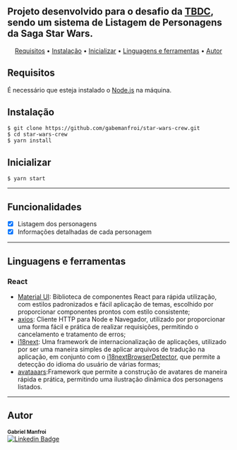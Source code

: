 ## Projeto desenvolvido para o desafio da [TBDC](https://www.tbdc.com.br/), sendo um sistema de Listagem de Personagens da Saga Star Wars. 

<p align="center">
 <a href="#Requisitos">Requisitos</a> •
 <a href="#Instalação">Instalação</a> • 
 <a href="#Inicializar">Inicializar</a> • 
 <a href="#Linguagens e ferramentas">Linguagens e ferramentas</a> • 
 <a href="#Autor">Autor</a>
</p>

## Requisitos

É necessário que esteja instalado o [Node.js](https://nodejs.org/en/) na máquina.

## Instalação

    $ git clone https://github.com/gabemanfroi/star-wars-crew.git
    $ cd star-wars-crew
    $ yarn install

## Inicializar

    $ yarn start

---

## Funcionalidades

- [x] Listagem dos personagens
- [x] Informações detalhadas de cada personagem 

---
## Linguagens e ferramentas

### React
- [Material UI](https://material-ui.com/): Biblioteca de componentes React para rápida utilização, com estilos padronizados e fácil aplicação de temas, escolhido por proporcionar componentes prontos com estilo consistente;
- [axios](https://github.com/axios/axios): Cliente HTTP para Node e Navegador, utilizado por proporcionar uma forma fácil e prática de realizar requisições, permitindo o cancelamento e tratamento de erros;
- [i18next](https://www.i18next.com/): Uma framework de internacionalização de aplicações, utilizado por ser uma maneira simples de aplicar arquivos de tradução na aplicação, em conjunto com o [i18nextBrowserDetector](https://github.com/i18next/i18next-browser-languageDetector), que permite a detecção do idioma do usuário de várias formas;
- [avataaars](https://github.com/fangpenlin/avataaars):Framework que permite a construção de avatares de maneira rápida e prática, permitindo uma ilustração dinâmica dos personagens listados.
---
## Autor

 <sub><b>Gabriel Manfroi</b></sub></a>
 <br/>
 [![Linkedin Badge](https://img.shields.io/badge/-Gabriel-blue?style=flat-square&logo=Linkedin&logoColor=white&link=https://www.linkedin.com/in/gabriel-manfroi/)](https://www.linkedin.com/in/gabriel-manfroi/) 
